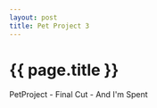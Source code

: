 ```yaml
---
layout: post
title: Pet Project 3
---
```


{{ page.title }}
================

<p class="meta">

PetProject - Final Cut - And I'm Spent




<a href="{{ site.url }}/blog/pdfs/PetProject 3.pdf">
